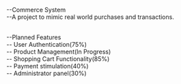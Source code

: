 --Commerce System <br>
--A project to mimic real world purchases and transactions. <br>

<br>--Planned Features
   <br>-- User Authentication(75%)
   <br>-- Product Management(In Progress)
   <br>-- Shopping Cart Functionality(85%)
   <br>-- Payment stimulation(40%)
   <br>-- Administrator panel(30%)

